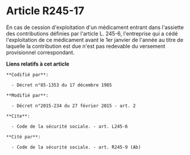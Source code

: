 # Article R245-17

En cas de cession d'exploitation d'un médicament entrant dans l'assiette des contributions définies par  l'article L. 245-6,
l'entreprise qui a cédé l'exploitation de ce médicament avant le 1er janvier de l'année au titre de laquelle la contribution
est due n'est pas redevable du versement provisionnel correspondant.

**Liens relatifs à cet article**

	**Codifié par**:

	  - Décret n°85-1353 du 17 décembre 1985

	**Modifié par**:

	  - Décret n°2015-234 du 27 février 2015 - art. 2

	**Cite**:

	  - Code de la sécurité sociale. - art. L245-6

	**Cité par**:

	  - Code de la sécurité sociale. - art. R245-9 (Ab)

